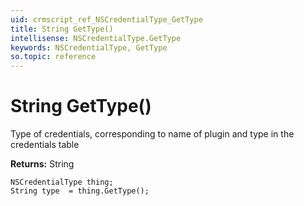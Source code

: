 ```yaml
---
uid: crmscript_ref_NSCredentialType_GetType
title: String GetType()
intellisense: NSCredentialType.GetType
keywords: NSCredentialType, GetType
so.topic: reference
---
```


# String GetType()

Type of credentials, corresponding to name of plugin and type in the credentials table

**Returns:** String

```crmscript
NSCredentialType thing;
String type  = thing.GetType();
```


